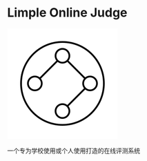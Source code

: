 # Limple Online Judge

<p style="text-align：center;"><img src="https://raw.githubusercontent.com/Engineering-Brick/limple-online-judge/master/logo.svg"></p>

一个专为学校使用或个人使用打造的在线评测系统
